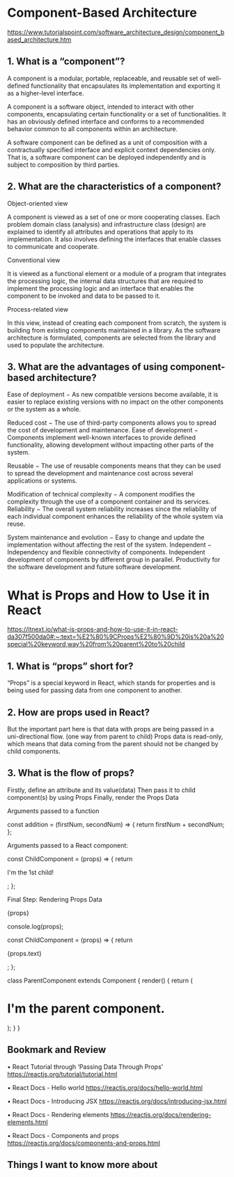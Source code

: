 # Component-Based Architecture
https://www.tutorialspoint.com/software_architecture_design/component_based_architecture.htm


## 1.	What is a “component”?

A component is a modular, portable, replaceable, and reusable set of well-defined functionality that encapsulates its implementation and exporting it as a higher-level interface.

A component is a software object, intended to interact with other components, encapsulating certain functionality or a set of functionalities. It has an obviously defined interface and conforms to a recommended behavior common to all components within an architecture.

A software component can be defined as a unit of composition with a contractually specified interface and explicit context dependencies only. That is, a software component can be deployed independently and is subject to composition by third parties.

## 2.	What are the characteristics of a component?

Object-oriented view

A component is viewed as a set of one or more cooperating classes. Each problem domain class (analysis) and infrastructure class (design) are explained to identify all attributes and operations that apply to its implementation. It also involves defining the interfaces that enable classes to communicate and cooperate.


Conventional view

It is viewed as a functional element or a module of a program that integrates the processing logic, the internal data structures that are required to implement the processing logic and an interface that enables the component to be invoked and data to be passed to it.


Process-related view

In this view, instead of creating each component from scratch, the system is building from existing components maintained in a library. As the software architecture is formulated, components are selected from the library and used to populate the architecture.


## 3.	What are the advantages of using component-based architecture?

Ease of deployment − As new compatible versions become available, it is easier to replace existing versions with no impact on the other components or the system as a whole.

Reduced cost − The use of third-party components allows you to spread the cost of development and maintenance.
Ease of development − Components implement well-known interfaces to provide defined functionality, allowing development without impacting other parts of the system.

Reusable − The use of reusable components means that they can be used to spread the development and maintenance cost across several applications or systems.

Modification of technical complexity − A component modifies the complexity through the use of a component container and its services.
Reliability − The overall system reliability increases since the reliability of each individual component enhances the reliability of the whole system via reuse.

System maintenance and evolution − Easy to change and update the implementation without affecting the rest of the system.
Independent − Independency and flexible connectivity of components. Independent development of components by different group in parallel. Productivity for the software development and future software development.


# What is Props and How to Use it in React
https://itnext.io/what-is-props-and-how-to-use-it-in-react-da307f500da0#:~:text=%E2%80%9CProps%E2%80%9D%20is%20a%20special%20keyword,way%20from%20parent%20to%20child


## 1.	What is “props” short for?

“Props” is a special keyword in React, which stands for properties and is being used for passing data from one component to another.

## 2.	How are props used in React?

But the important part here is that data with props are being passed in a uni-directional flow. (one way from parent to child)
 Props data is read-only, which means that data coming from the parent should not be changed by child components.

## 3.	What is the flow of props?

Firstly, define an attribute and its value(data)
Then pass it to child component(s) by using Props
Finally, render the Props Data


Arguments passed to a function

const addition = (firstNum, secondNum) => { 
return firstNum + secondNum; 
};


Arguments passed to a React component:

const ChildComponent = (props) => { 
return <p>I'm the 1st child!</p>; 
};


Final Step: Rendering Props Data

{props}

console.log(props);

const ChildComponent = (props) => { 
return <p>{props.text}</p>; 
};

class ParentComponent extends Component { 
render() {
return (
<h1>
I'm the parent component.
<ChildComponent text={"I'm the 1st child"} />
<ChildComponent text={"I'm the 2nd child"} />
<ChildComponent text={"I'm the 3rd child"} />
</h1>
);
}
}



## Bookmark and Review

•	React Tutorial through ‘Passing Data Through Props’
https://reactjs.org/tutorial/tutorial.html

•	React Docs - Hello world
https://reactjs.org/docs/hello-world.html

•	React Docs - Introducing JSX
https://reactjs.org/docs/introducing-jsx.html

•	React Docs - Rendering elements
https://reactjs.org/docs/rendering-elements.html

•	React Docs - Components and props
https://reactjs.org/docs/components-and-props.html


## Things I want to know more about

